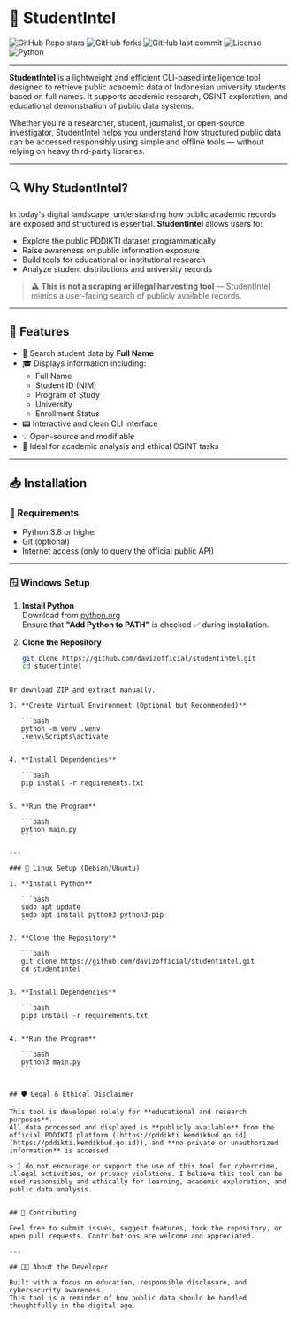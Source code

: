 # 🎯 StudentIntel

![GitHub Repo stars](https://img.shields.io/github/stars/davizofficial/studentintel?style=flat-square)
![GitHub forks](https://img.shields.io/github/forks/davizofficial/studentintel?style=flat-square)
![GitHub last commit](https://img.shields.io/github/last-commit/davizofficial/studentintel?style=flat-square)
![License](https://img.shields.io/github/license/davizofficial/studentintel?style=flat-square)
![Python](https://img.shields.io/badge/Python-3.8%2B-blue.svg?style=flat-square)

---

**StudentIntel** is a lightweight and efficient CLI-based intelligence tool designed to retrieve public academic data of Indonesian university students based on full names. It supports academic research, OSINT exploration, and educational demonstration of public data systems.

Whether you're a researcher, student, journalist, or open-source investigator, StudentIntel helps you understand how structured public data can be accessed responsibly using simple and offline tools — without relying on heavy third-party libraries.

---

## 🔍 Why StudentIntel?

In today's digital landscape, understanding how public academic records are exposed and structured is essential. **StudentIntel** allows users to:

- Explore the public PDDIKTI dataset programmatically  
- Raise awareness on public information exposure  
- Build tools for educational or institutional research  
- Analyze student distributions and university records  

> ⚠️ **This is not a scraping or illegal harvesting tool** — StudentIntel mimics a user-facing search of publicly available records.

---

## 🚀 Features

- 🔎 Search student data by **Full Name**
- 🎓 Displays information including:
  - Full Name
  - Student ID (NIM)
  - Program of Study
  - University
  - Enrollment Status
- 📟 Interactive and clean CLI interface
- 💡 Open-source and modifiable
- 🧠 Ideal for academic analysis and ethical OSINT tasks

---

## 📥 Installation

### 🔧 Requirements

- Python 3.8 or higher  
- Git (optional)  
- Internet access (only to query the official public API)

---

### 🪟 Windows Setup

1. **Install Python**  
   Download from [python.org](https://www.python.org/downloads/windows/)  
   Ensure that **"Add Python to PATH"** is checked ✅ during installation.

2. **Clone the Repository**
   ```bash
   git clone https://github.com/davizofficial/studentintel.git
   cd studentintel
````

Or download ZIP and extract manually.

3. **Create Virtual Environment (Optional but Recommended)**

   ```bash
   python -m venv .venv
   .venv\Scripts\activate
   ```

4. **Install Dependencies**

   ```bash
   pip install -r requirements.txt
   ```

5. **Run the Program**

   ```bash
   python main.py
   ```

---

### 🐧 Linux Setup (Debian/Ubuntu)

1. **Install Python**

   ```bash
   sudo apt update
   sudo apt install python3 python3-pip
   ```

2. **Clone the Repository**

   ```bash
   git clone https://github.com/davizofficial/studentintel.git
   cd studentintel
   ```

3. **Install Dependencies**

   ```bash
   pip3 install -r requirements.txt
   ```

4. **Run the Program**

   ```bash
   python3 main.py
   ```


## 🛡️ Legal & Ethical Disclaimer

This tool is developed solely for **educational and research purposes**.
All data processed and displayed is **publicly available** from the official PDDIKTI platform ([https://pddikti.kemdikbud.go.id](https://pddikti.kemdikbud.go.id)), and **no private or unauthorized information** is accessed.

> I do not encourage or support the use of this tool for cybercrime, illegal activities, or privacy violations. I believe this tool can be used responsibly and ethically for learning, academic exploration, and public data analysis.


## 🤝 Contributing

Feel free to submit issues, suggest features, fork the repository, or open pull requests. Contributions are welcome and appreciated.

---

## 👨‍💻 About the Developer

Built with a focus on education, responsible disclosure, and cybersecurity awareness.
This tool is a reminder of how public data should be handled thoughtfully in the digital age.